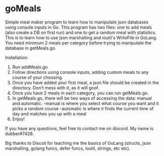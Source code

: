 # goMeals
Simple meal maker program to learn how to manipulate json databases using console inputs in Go.
This program has two files: one to add meals (also create a DB on first run) and one to get a random meal with statistics.
This is to learn how to use json marshalling and ioutil's WriteFile in GoLang.
You need minimum 2 meals per category before trying to manipulate the database in getMeals.go.

Installation:
1. Run addMeals.go
2. Follow directions using console inputs, adding custom meals to any course of your choosing.
3. Once you have added your first meal, a  json file should be created in the directory. Don't mess with it, as it will goof.
4. Once you have 2 meals in each category, you can run getMeals.go.
5. In getMeals.go, there will be two ways of accessing the data: manual and automatic.
 -manual is where you select what course you want and it picks a random course
 -automatic is where it finds the current time of day and matches you up with a meal
6. Enjoy!

If you have any questions, feel free to contact me on discord. My name is dubber#7428.

Big thanks to Discoli for teaching me the basics of GoLang (structs, json marshalling, golang funcs, defer funcs, ioutil, strings, etc etc).
